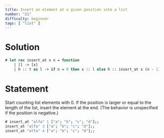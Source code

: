 ```yaml
---
title: Insert an element at a given position into a list
number: "21"
difficulty: beginner
tags: [ "list" ]
---
```


# Solution

```ocaml
# let rec insert_at x n = function
    | [] -> [x]
    | h :: t as l -> if n = 0 then x :: l else h :: insert_at x (n - 1) t;;
```

# Statement

Start counting list elements with 0.  If the position is larger or
equal to the length of the list, insert the element at the end.  (The
behavior is unspecified if the position is negative.)

```ocaml
# insert_at "alfa" 1 ["a"; "b"; "c"; "d"];;
insert_at "alfa" 3 ["a"; "b"; "c"; "d"];;
insert_at "alfa" 4 ["a"; "b"; "c"; "d"];;
```
